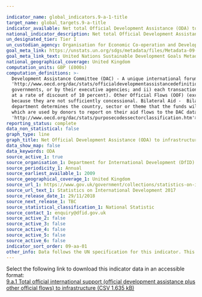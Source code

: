 ```yaml
---

indicator_name: global_indicators.9-a-1-title
target_name: global_targets.9-a-title
indicator_available: Net total Official Development Assistance (ODA) to infrastructure
national_indicator_description: Net total Official Development Assistance (ODA) under ALL DAC codes in the 200 series.
un_designated_tier: Tier I
un_custodian_agency: Organisation for Economic Co-operation and Development (OECD)
goal_meta_link: https://unstats.un.org/sdgs/metadata/files/Metadata-09-0A-01.pdf 
goal_meta_link_text: United Nations Sustainable Development Goals Metadata (PDF 208 KB)
national_geographical_coverage: United Kingdom
computation_units: GBP (£000s)
computation_definitions: >-
  Development Assistance Committee (DAC) - A unique international forum of many of the largest funders of aid, including 30 DAC Members. The World Bank, IMF and UNDP participate as observers. Official development assistance (ODA) - The DAC defines <a href=
  'http://www.oecd.org/dac/stats/officialdevelopmentassistancedefinitionandcoverage.htm'>ODA</a> as “those flows to countries and territories on the DAC List of ODA Recipients and to multilateral institutions which are i) provided by official agencies, including state and local
  governments, or by their executive agencies; and ii) each transaction is administered with the promotion of the economic development and welfare of developing countries as its main objective; and is concessional in character and conveys a grant element of at least 25 percent (calculated
  at a rate of discount of 10 percent). Other Official Flows (OOF) (excluding officially supported export credits) are defined as transactions by the official sector which do not meet the conditions for eligibility as ODA, either because they are not primarily aimed at development, or
  because they are not sufficiently concessional. Bilateral Aid -  Bilateral aid covers all aid provided by donor countries when the recipient country, sector or project is known. Bilateral aid also includes aid that is channelled through a multilateral organisation where the government
  department determines the country, sector or theme that the funds will be spent on. Multilateral Aid -  This is aid delivered in the form of core contributions to organisations on the DAC List of Multilateral Organisations. Purpose Codes - The DAC Secretariat maintains various code lists
  which are used by donors to report on their aid flows to the DAC databases.  In addition, these codes are used to classify information in the DAC databases. The sector classification codes used can be found on the <a href=
  'http://www.oecd.org/dac/stats/purposecodessectorclassification.htm'>OECD website</a>.
reporting_status: complete
data_non_statistical: false
graph_type: line
graph_title: Net Official Development Assistance (ODA) to infrastructure
data_show_map: false
data_keywords: ODA
source_active_1: true
source_organisation_1: Department for International Development (DfID)
source_periodicity_1: Annual
source_earliest_available_1: 2009
source_geographical_coverage_1: United Kingdom
source_url_1: https://www.gov.uk/government/collections/statistics-on-international-development
source_url_text_1: Statistics on International Development 2017
source_release_date_1: 29/11/2018
source_next_release_1: TBC
source_statistical_classification_1: National Statistic
source_contact_1: enquiry@dfid.gov.uk
source_active_2: false
source_active_3: false
source_active_4: false
source_active_5: false
source_active_6: false
indicator_sort_order: 09-aa-01
other_info: Data follows the UN specification for this indicator. This indicator has been identified in collaboration with topic experts.
---
```

Select the following link to download this indicator data in an accessible format:<br>[9.a.1 Total official international support (official development assistance plus other official flows) to infrastructure (CSV 1.635 kB)](https://sustainabledevelopment-uk.github.io/sdg-data/data/9-a-1.csv)